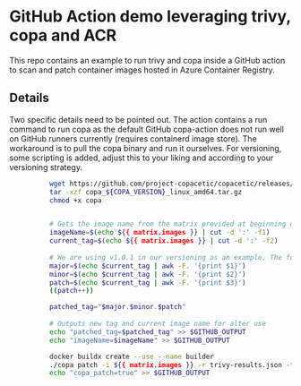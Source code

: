 # GitHub Action demo leveraging trivy, copa and ACR
This repo contains an example to run trivy and copa inside a GitHub action to scan and patch container images hosted in Azure Container Registry.

## Details
Two specific details need to be pointed out. The action contains a run command to run copa as the default GitHub copa-action does not run well on GitHub runners currently (requires containerd image store). The workaround is to pull the copa binary and run it ourselves. For versioning, some scripting is added, adjust this to your liking and according to your versioning strategy. 

```bash
          wget https://github.com/project-copacetic/copacetic/releases/download/v${COPA_VERSION}/copa_${COPA_VERSION}_linux_amd64.tar.gz
          tar -xzf copa_${COPA_VERSION}_linux_amd64.tar.gz
          chmod +x copa


          # Gets the image name from the matrix provided at beginning of the workflow
          imageName=$(echo ${{ matrix.images }} | cut -d ':' -f1)
          current_tag=$(echo ${{ matrix.images }} | cut -d ':' -f2)
          
          # We are using v1.0.1 in our versioning as an example. The following code will strip this down and adds a patch version ((patch++))
          major=$(echo $current_tag | awk -F. '{print $1}')
          minor=$(echo $current_tag | awk -F. '{print $2}')
          patch=$(echo $current_tag | awk -F. '{print $3}')
          ((patch++))

          patched_tag="$major.$minor.$patch"
          
          # Outputs new tag and current image name for alter use
          echo "patched_tag=$patched_tag" >> $GITHUB_OUTPUT
          echo "imageName=$imageName" >> $GITHUB_OUTPUT

          docker buildx create --use --name builder
          ./copa patch -i ${{ matrix.images }} -r trivy-results.json -t $patched_tag
          echo "copa_patch=true" >> $GITHUB_OUTPUT
```